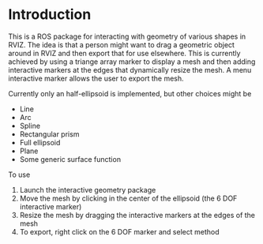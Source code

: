 # Introduction

This is a ROS package for interacting with geometry of various shapes in RVIZ. The idea is that a person might want to drag a geometric object around in RVIZ and then export that for use elsewhere. This is currently achieved by using a triange array marker to display a mesh and then adding interactive markers at the edges that dynamically resize the mesh. A menu interactive marker allows the user to export the mesh.


Currently only an half-ellipsoid is implemented, but other choices might be

* Line
* Arc
* Spline
* Rectangular prism
* Full ellipsoid
* Plane
* Some generic surface function

To use

1) Launch the interactive geometry package
2) Move the mesh by clicking in the center of the ellipsoid (the 6 DOF interactive marker)
3) Resize the mesh by dragging the interactive markers at the edges of the mesh
4) To export, right click on the 6 DOF marker and select method
